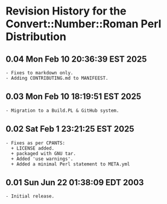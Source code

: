 # Revision History for the Convert::Number::Roman Perl Distribution

## 0.04 Mon Feb 10 20:36:39 EST 2025
	- Fixes to markdown only.
	- Adding CONTRIBUTING.md to MANIFEEST.

## 0.03 Mon Feb 10 18:19:51 EST 2025
	- Migration to a Build.PL & GitHub system.

## 0.02 Sat Feb  1 23:21:25 EST 2025
	- Fixes as per CPANTS:
	  + LICENSE added.
	  + packaged with GNU tar.
	  + Added 'use warnings'.
	  + Added a minimal Perl statement to META.yml

## 0.01  Sun Jun 22 01:38:09 EDT 2003
	- Initial release.
